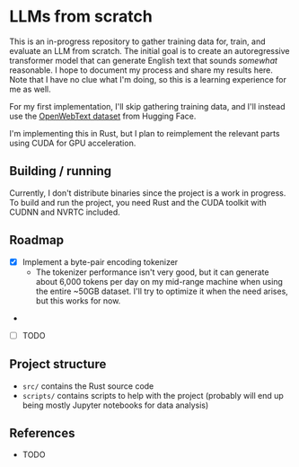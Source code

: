 # LLMs from scratch

This is an in-progress repository to gather training data for, train, and evaluate an LLM from scratch. The initial goal is to create an autoregressive transformer model that can generate English text that sounds _somewhat_ reasonable. I hope to document my process and share my results here. Note that I have no clue what I'm doing, so this is a learning experience for me as well.

For my first implementation, I'll skip gathering training data, and I'll instead use the [OpenWebText dataset](https://huggingface.co/datasets/Skylion007/openwebtext) from Hugging Face.  

I'm implementing this in Rust, but I plan to reimplement the relevant parts using CUDA for GPU acceleration.

## Building / running
Currently, I don't distribute binaries since the project is a work in progress. To build and run the project, you need Rust and the CUDA toolkit with CUDNN and NVRTC included.

## Roadmap
- [x] Implement a byte-pair encoding tokenizer
  - The tokenizer performance isn't very good, but it can generate about 6,000 tokens per day on my mid-range machine when using the entire ~50GB dataset. I'll try to optimize it when the need arises, but this works for now.
- 
- [ ] TODO

## Project structure
- `src/` contains the Rust source code
- `scripts/` contains scripts to help with the project (probably will end up being mostly Jupyter notebooks for data analysis)

## References
- TODO
